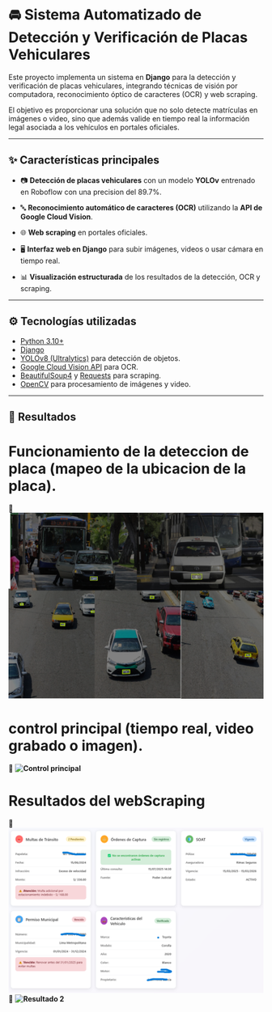 # 🚘 Sistema Automatizado de Detección y Verificación de Placas Vehiculares

Este proyecto implementa un sistema en **Django** para la detección y verificación de placas vehiculares, integrando técnicas de visión por computadora, reconocimiento óptico de caracteres (OCR) y web scraping.  

El objetivo es proporcionar una solución que no solo detecte matrículas en imágenes o video, sino que además valide en tiempo real la información legal asociada a los vehículos en portales oficiales.

---

## ✨ Características principales
- 📷 **Detección de placas vehiculares** con un modelo **YOLOv** entrenado en Roboflow con una precision del 89.7%.  
- 🔤 **Reconocimiento automático de caracteres (OCR)** utilizando la **API de Google Cloud Vision**.  
- 🌐 **Web scraping** en portales oficiales.

- 🖥️ **Interfaz web en Django** para subir imágenes, videos o usar cámara en tiempo real.  
- 📊 **Visualización estructurada** de los resultados de la detección, OCR y scraping.  

---

## ⚙️ Tecnologías utilizadas
- [Python 3.10+](https://www.python.org/)  
- [Django](https://www.djangoproject.com/)  
- [YOLOv8 (Ultralytics)](https://docs.ultralytics.com/) para detección de objetos.  
- [Google Cloud Vision API](https://cloud.google.com/vision) para OCR.  
- [BeautifulSoup4](https://www.crummy.com/software/BeautifulSoup/) y [Requests](https://requests.readthedocs.io/) para scraping.  
- [OpenCV](https://opencv.org/) para procesamiento de imágenes y video.  

---

## 🤖 Resultados
# Funcionamiento de la deteccion de placa (mapeo de la ubicacion de la placa).
📸 **![Mapeo de la zona de la placa](capturas/data.png)**

# control principal (tiempo real, video grabado o imagen).
📸 **![Control principal](capturas/segundopanelpng)**

# Resultados del webScraping
📸 **![Resaultado 1](capturas/resultado1.png)**
📸 **![Resultado 2](capturas/clasificador.png)**
